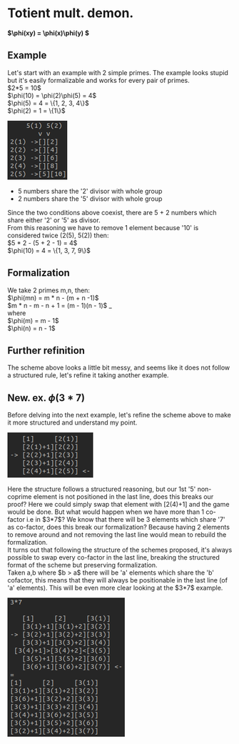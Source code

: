 # Totient mult. demon.
**$\phi(xy) = \phi(x)\phi(y) $**
## Example

<p>Let's start with an example with 2 simple primes. The example looks stupid but it's easily formalizable and works for every pair of primes.<br>
$2*5 = 10$ <br>
$\phi(10) = \phi(2)\phi(5) = 4$ <br>
$\phi(5) = 4 = \{1, 2, 3, 4\}$ <br>
$\phi(2) = 1 = \{1\}$ <br>
</p>

![Scheme](Scheme2.png)


- 5 numbers share the '2' divisor with whole group
- 2 numbers share the '5' divisor with whole group
<p>Since the two conditions above coexist, there are 5 + 2 numbers which share either '2' or '5' as divisor. <br>
From this reasoning we have to remove 1 element because '10' is considered twice (2(5), 5(2)) then: <br>
$5 * 2 - (5 + 2 - 1) = 4$ <br>
$\phi(10) = 4 = \{1, 3, 7, 9\}$ <br>
</p>

## Formalization

<p>We take 2 primes m,n, then: <br>
$\phi(mn) = m * n - (m + n -1)$ <br>
$m * n - m - n + 1 = (m - 1)(n - 1)$ _ <br>
where <br>
$\phi(m) = m - 1$ <br>
$\phi(n) = n - 1$ <br>
</p>

## Further refinition

<p> The scheme above looks a little bit messy, and seems like it does not follow a structured rule, let's refine it taking another example.
</p>

## New. ex. $\phi(3*7)$

<p> Before delving into the next example, let's refine the scheme above to make it more structured and understand my point.<br></p>

![2_5](2*5_fixed.png)

<p>Here the structure follows a structured reasoning, but our 1st '5' non-coprime element is not positioned in the last line, does this breaks our proof? Here we could simply swap that element with [2(4)+1] and the game would be done. But what would happen when we have more than 1 co-factor i.e in $3*7$? We know that there will be 3 elements which share '7' as co-factor, does this break our formalization? Because having 2 elements to remove around and not removing the last line would mean to rebuild the formalization.<br>
It turns out that following the structure of the schemes proposed, it's always possible to swap every co-factor in the last line, breaking the structured format of the scheme but preserving formalization.<br>
Taken a,b where $b > a$ there will be 'a' elements which share the 'b' cofactor, this means that they will always be positionable in the last line (of 'a' elements). This will be even more clear looking at the $3*7$ example. <br></p>

![3_7](3*7.png)
  

